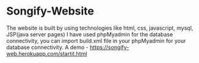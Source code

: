 # Songify-Website
The website is built by using technologies like html, css, javascript, mysql, JSP(java server pages)
I have used phpMyadmin for the database connectivity, you can import build.xml file in your phpMyadmin for your database connectivity.
A demo - https://songify-web.herokuapp.com/startit.html
